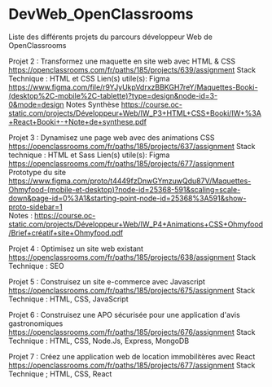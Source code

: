 # DevWeb_OpenClassrooms
Liste des différents projets du parcours développeur Web de OpenClassrooms

Projet 2 : Transformez une maquette en site web avec HTML & CSS
https://openclassrooms.com/fr/paths/185/projects/639/assignment
    Stack Technique : HTML et CSS 
    Lien(s) utile(s):  Figma https://www.figma.com/file/r9YJyUkpVdrxzBBKGH7reY/Maquettes-Booki-(desktop%2C-mobile%2C-tablette)?type=design&node-id=3-0&mode=design
                       Notes Synthèse  https://course.oc-static.com/projects/Développeur+Web/IW_P3+HTML+CSS+Booki/IW+%3A+React+Booki+-+Note+de+synthese.pdf

Projet 3 : Dynamisez une page web avec des animations CSS
https://openclassrooms.com/fr/paths/185/projects/637/assignment
    Stack technique : HTML et Sass
    Lien(s) utile(s): Figma https://openclassrooms.com/fr/paths/185/projects/677/assignment
                      Prototype du site https://www.figma.com/proto/t4449fzDnwGYmzuwQdu87V/Maquettes-Ohmyfood-(mobile-et-desktop)?node-id=25368-591&scaling=scale-down&page-id=0%3A1&starting-point-node-id=25368%3A591&show-proto-sidebar=1  
                      Notes : https://course.oc-static.com/projects/Développeur+Web/IW_P4+Animations+CSS+Ohmyfood/Brief+créatif+site+Ohmyfood.pdf

Projet 4 : Optimisez un site web existant
https://openclassrooms.com/fr/paths/185/projects/638/assignment
    Stack Technique : SEO

Projet 5 : Construisez un site e-commerce avec Javascript
https://openclassrooms.com/fr/paths/185/projects/675/assignment
    Stack Technique : HTML, CSS, JavaScript

Projet 6 : Construisez une APO sécurisée pour une application d'avis gastronomiques
https://openclassrooms.com/fr/paths/185/projects/676/assignment
    Stack Technique : HTML, CSS, Node.Js, Express, MongoDB

Projet 7 : Créez une application web de location immobilitères avec React
https://openclassrooms.com/fr/paths/185/projects/677/assignment
    Stack Technique ; HTML, CSS, React
